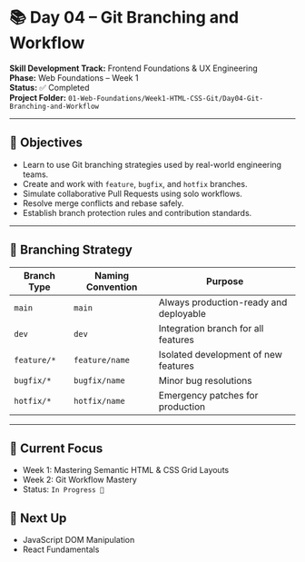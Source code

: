 # 📚 Day 04 – Git Branching and Workflow

**Skill Development Track:** Frontend Foundations & UX Engineering  
**Phase:** Web Foundations – Week 1  
**Status:** ✅ Completed  
**Project Folder:** `01-Web-Foundations/Week1-HTML-CSS-Git/Day04-Git-Branching-and-Workflow`

---

## 🎯 Objectives

- Learn to use Git branching strategies used by real-world engineering teams.
- Create and work with `feature`, `bugfix`, and `hotfix` branches.
- Simulate collaborative Pull Requests using solo workflows.
- Resolve merge conflicts and rebase safely.
- Establish branch protection rules and contribution standards.

---

## 🧰 Branching Strategy

| Branch Type   | Naming Convention      | Purpose                                 |
|---------------|------------------------|-----------------------------------------|
| `main`        | `main`                 | Always production-ready and deployable  |
| `dev`         | `dev`                  | Integration branch for all features     |
| `feature/*`   | `feature/name`         | Isolated development of new features    |
| `bugfix/*`    | `bugfix/name`          | Minor bug resolutions                   |
| `hotfix/*`    | `hotfix/name`          | Emergency patches for production        |

---

## 🔭 Current Focus

- Week 1: Mastering Semantic HTML & CSS Grid Layouts
- Week 2: Git Workflow Mastery
- Status: `In Progress 🚧`

## 📌 Next Up

- JavaScript DOM Manipulation
- React Fundamentals
